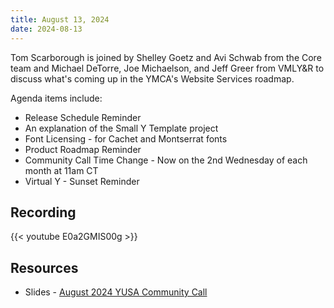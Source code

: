 ```yaml
---
title: August 13, 2024
date: 2024-08-13
---
```


Tom Scarborough is joined by Shelley Goetz and Avi Schwab from the Core team and Michael DeTorre, Joe Michaelson, and Jeff Greer from VMLY&R to discuss what's coming up in the YMCA's Website Services roadmap.

Agenda items include:
- Release Schedule Reminder
- An explanation of the Small Y Template project
- Font Licensing - for Cachet and Montserrat fonts
- Product Roadmap Reminder
- Community Call Time Change - Now on the 2nd Wednesday of each month at 11am CT
- Virtual Y - Sunset Reminder

## Recording

{{< youtube E0a2GMIS00g >}}

## Resources

- Slides - [August 2024 YUSA Community Call](</monthly-calls/decks/2024-08 YUSA Community Call.pdf>)
